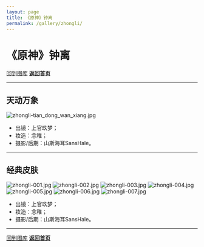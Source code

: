 ```yaml
---
layout: page
title: 《原神》钟离
permalink: /gallery/zhongli/
---
```


<haed>
    <link rel="stylesheet" href="../../css/gallery.css">
</haed>

# 《原神》钟离

[回到图库](../)
[**返回首页**](https://www.jumern.com/)

---

## 天动万象

<div class="fullsize">
    <img src="https://image.hokubu.cn/i/2024/11/18/673aea0132545.jpg" alt="zhongli-tian_dong_wan_xiang.jpg" title="zhongli-tian_dong_wan_xiang.jpg" />
</div>

- 出镜：上官玖梦；
- 妆造：念稚；
- 摄影/后期：山斯海耳SansHale。

---

## 经典皮肤

<div class="horizontal">
    <img src="https://image.hokubu.cn/i/2024/11/18/673aea115efc3.jpg" alt="zhongli-001.jpg" title="zhongli-001.jpg" />
    <img src="https://image.hokubu.cn/i/2024/11/18/673aea12b7eef.jpg" alt="zhongli-002.jpg" title="zhongli-002.jpg" />
    <img src="https://image.hokubu.cn/i/2024/11/18/673aea140908a.jpg" alt="zhongli-003.jpg" title="zhongli-003.jpg" />
    <img src="https://image.hokubu.cn/i/2024/11/18/673aea159bc88.jpg" alt="zhongli-004.jpg" title="zhongli-004.jpg" />
    <img src="https://image.hokubu.cn/i/2024/11/18/673aea171dd91.jpg" alt="zhongli-005.jpg" title="zhongli-005.jpg" />
    <img src="https://image.hokubu.cn/i/2024/11/18/673aea18cbcc0.jpg" alt="zhongli-006.jpg" title="zhongli-006.jpg" />
    <img src="https://image.hokubu.cn/i/2024/11/18/673aea19f2c69.jpg" alt="zhongli-007.jpg" title="zhongli-007.jpg" />
</div>

- 出镜：上官玖梦；
- 妆造：念稚；
- 摄影/后期：山斯海耳SansHale。

---

[回到图库](../)
[**返回首页**](https://www.jumern.com/)